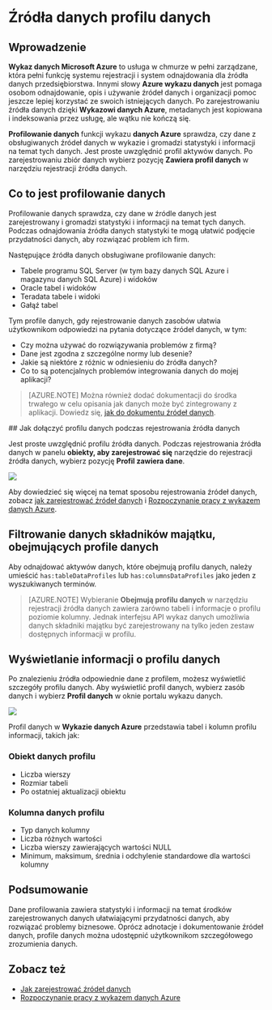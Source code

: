<properties
    pageTitle="Jak źródeł danych profilu danych"
    description="Artykule wyróżnianie sposobu obejmują profile danych tabeli i kolumny poziomu podczas rejestrowania źródła danych w wykazie danych Azure i opis źródeł danych za pomocą profile danych."
    services="data-catalog"
    documentationCenter=""
    authors="spelluru"
    manager="NA"
    editor=""
    tags=""/>
<tags
    ms.service="data-catalog"
    ms.devlang="NA"
    ms.topic="article"
    ms.tgt_pltfrm="NA"
    ms.workload="data-catalog"
    ms.date="09/13/2016"
    ms.author="spelluru"/>

# <a name="data-profile-data-sources"></a>Źródła danych profilu danych

## <a name="introduction"></a>Wprowadzenie

**Wykaz danych Microsoft Azure** to usługa w chmurze w pełni zarządzane, która pełni funkcję systemu rejestracji i system odnajdowania dla źródła danych przedsiębiorstwa. Innymi słowy **Azure wykazu danych** jest pomaga osobom odnajdowanie, opis i używanie źródeł danych i organizacji pomoc jeszcze lepiej korzystać ze swoich istniejących danych. Po zarejestrowaniu źródła danych dzięki **Wykazowi danych Azure**, metadanych jest kopiowana i indeksowania przez usługę, ale wątku nie kończą się.

**Profilowanie danych** funkcji wykazu **danych Azure** sprawdza, czy dane z obsługiwanych źródeł danych w wykazie i gromadzi statystyki i informacji na temat tych danych. Jest proste uwzględnić profil aktywów danych. Po zarejestrowaniu zbiór danych wybierz pozycję **Zawiera profil danych** w narzędziu rejestracji źródła danych.

## <a name="what-is-data-profiling"></a>Co to jest profilowanie danych

Profilowanie danych sprawdza, czy dane w źródle danych jest zarejestrowany i gromadzi statystyki i informacji na temat tych danych. Podczas odnajdowania źródła danych statystyki te mogą ułatwić podjęcie przydatności danych, aby rozwiązać problem ich firm.

<!-- In [How to discover data sources](data-catalog-how-to-discover.md), you learn about **Azure Data Catalog's** extensive search capabilities including searching for data assets that have a profile. See [How to include a data profile when registering a data source](#howto). -->

Następujące źródła danych obsługiwane profilowanie danych:

- Tabele programu SQL Server (w tym bazy danych SQL Azure i magazynu danych SQL Azure) i widoków
- Oracle tabel i widoków
- Teradata tabele i widoki
- Gałąź tabel

Tym profile danych, gdy rejestrowanie danych zasobów ułatwia użytkownikom odpowiedzi na pytania dotyczące źródeł danych, w tym:

-   Czy można używać do rozwiązywania problemów z firmą?
-   Dane jest zgodna z szczególne normy lub desenie?
-   Jakie są niektóre z różnic w odniesieniu do źródła danych?
-   Co to są potencjalnych problemów integrowania danych do mojej aplikacji?

> [AZURE.NOTE] Można również dodać dokumentacji do środka trwałego w celu opisania jak danych może być zintegrowany z aplikacji. Dowiedz się, [jak do dokumentu źródeł danych](data-catalog-how-to-documentation.md).


<a name="howto"/>
## <a name="how-to-include-a-data-profile-when-registering-a-data-source"></a>Jak dołączyć profilu danych podczas rejestrowania źródła danych

Jest proste uwzględnić profilu źródła danych. Podczas rejestrowania źródła danych w panelu **obiekty, aby zarejestrować się** narzędzie do rejestracji źródła danych, wybierz pozycję **Profil zawiera dane**.

![](media\data-catalog-data-profile\data-catalog-register-profile.png)

Aby dowiedzieć się więcej na temat sposobu rejestrowania źródeł danych, zobacz [jak zarejestrować źródeł danych](data-catalog-how-to-register.md) i [Rozpoczynanie pracy z wykazem danych Azure](data-catalog-get-started.md).


## <a name="filtering-on-data-assets-that-include-data-profiles"></a>Filtrowanie danych składników majątku, obejmujących profile danych
Aby odnajdować aktywów danych, które obejmują profilu danych, należy umieścić `has:tableDataProfiles` lub `has:columnsDataProfiles` jako jeden z wyszukiwanych terminów.

> [AZURE.NOTE] Wybieranie **Obejmują profilu danych** w narzędziu rejestracji źródła danych zawiera zarówno tabeli i informacje o profilu poziomie kolumny. Jednak interfejsu API wykaz danych umożliwia danych składniki majątku być zarejestrowany na tylko jeden zestaw dostępnych informacji w profilu.

## <a name="viewing-data-profile-information"></a>Wyświetlanie informacji o profilu danych

Po znalezieniu źródła odpowiednie dane z profilem, możesz wyświetlić szczegóły profilu danych. Aby wyświetlić profil danych, wybierz zasób danych i wybierz **Profil danych** w oknie portalu wykazu danych.

![](media\data-catalog-data-profile\data-catalog-view.png)

Profil danych w **Wykazie danych Azure** przedstawia tabel i kolumn profilu informacji, takich jak:

### <a name="object-data-profile"></a>Obiekt danych profilu

-   Liczba wierszy
-   Rozmiar tabeli
-   Po ostatniej aktualizacji obiektu

### <a name="column-data-profile"></a>Kolumna danych profilu

- Typ danych kolumny
- Liczba różnych wartości
- Liczba wierszy zawierających wartości NULL
- Minimum, maksimum, średnia i odchylenie standardowe dla wartości kolumny

## <a name="summary"></a>Podsumowanie
Dane profilowania zawiera statystyki i informacji na temat środków zarejestrowanych danych ułatwiającymi przydatności danych, aby rozwiązać problemy biznesowe. Oprócz adnotacje i dokumentowanie źródeł danych, profile danych można udostępnić użytkownikom szczegółowego zrozumienia danych.


## <a name="see-also"></a>Zobacz też
-   [Jak zarejestrować źródeł danych](data-catalog-how-to-register.md)
-   [Rozpoczynanie pracy z wykazem danych Azure](data-catalog-get-started.md)
